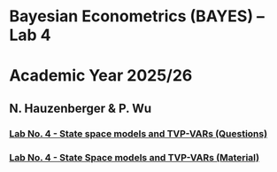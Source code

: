 # Bayesian Econometrics (BAYES) – Lab 4
# Academic Year 2025/26
## N. Hauzenberger & P. Wu

### [Lab No. 4 - State space models and TVP-VARs (Questions)](https://github.com/nhauzenb/SGPE-ECNM11060/blob/main/Main%20Lab%20Material%20(Matlab)/Lab%204/Questions.pdf)
### [Lab No. 4 - State Space models and TVP-VARs (Material)](https://github.com/nhauzenb/SGPE-ECNM11060/blob/main/Main%20Lab%20Material%20(Matlab)/Lab%204/)
